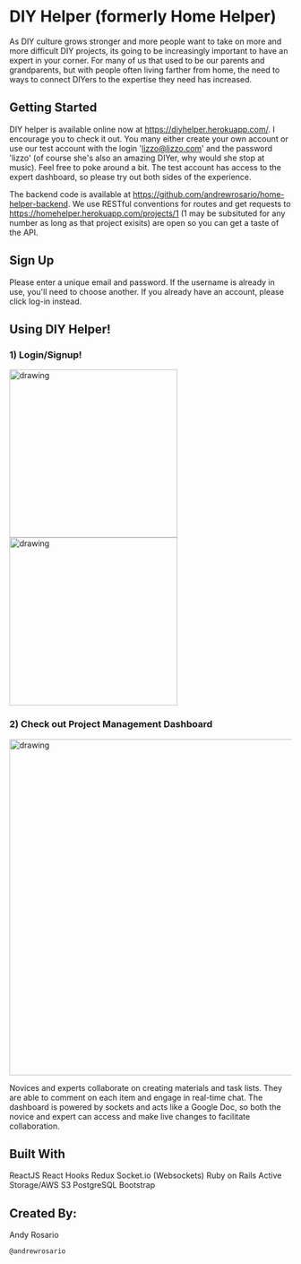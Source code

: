 # DIY Helper (formerly Home Helper)
As DIY culture grows stronger and more people want to take on more and more difficult DIY projects, its going to be increasingly important to have an expert in your corner. For many of us that used to be our parents and grandparents, but with people often living farther from home, the need to ways to connect DIYers to the expertise they need has increased.

## Getting Started
DIY helper is available online now at https://diyhelper.herokuapp.com/. I encourage you to check it out. You many either create your own account or use our test account with the login 'lizzo@lizzo.com' and the password 'lizzo' (of course she's also an amazing DIYer, why would she stop at music). Feel free to poke around a bit. The test account has access to the expert dashboard, so please try out both sides of the experience.

The backend code is available at https://github.com/andrewrosario/home-helper-backend. We use RESTful conventions for routes and get requests to https://homehelper.herokuapp.com/projects/1 (1 may be subsituted for any number as long as that project exisits) are open so you can get a taste of the API.

## Sign Up
Please enter a unique email and password. If the username is already in use, you'll need to choose another. If you already have an account, please click log-in instead.

## Using DIY Helper!

### 1) Login/Signup!
<img src="http://drive.google.com/uc?export=view&id=1OTGa7LqWhcyRXQK49WGJthZv_dZ9MOQ5" alt="drawing" width="300"/>
<img src="http://drive.google.com/uc?export=view&id=1zec7ASo7huHulmX8LDiGr7ddaY7Q9zvQ" alt="drawing" width="300"/>

### 2) Check out Project Management Dashboard
<img src="http://drive.google.com/uc?export=view&id=1p0u1m5H_N3jJd0n2bzPtoZZjG1AHolLC" alt="drawing" width="600"/>

Novices and experts collaborate on creating materials and task lists. They are able to comment on each item and engage in real-time chat. The dashboard is powered by sockets and acts like a Google Doc, so both the novice and expert can access and make live changes to facilitate collaboration.

## Built With
ReactJS
React Hooks
Redux
Socket.io (Websockets)
Ruby on Rails
Active Storage/AWS S3
PostgreSQL
Bootstrap


## Created By:
Andy Rosario
```
@andrewrosario
```
